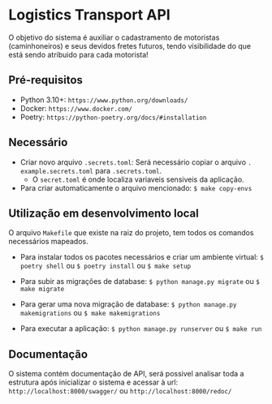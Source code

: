 # Logistics Transport API
O objetivo do sistema é auxiliar o cadastramento de motoristas
(caminhoneiros) e seus devidos fretes futuros, tendo visibilidade do que está
sendo atribuido para cada motorista!

## Pré-requisitos

- Python 3.10+: `https://www.python.org/downloads/`
- Docker: `https://www.docker.com/`
- Poetry: `https://python-poetry.org/docs/#installation`

## Necessário

- Criar novo arquivo `.secrets.toml`: Será necessário copiar o arquivo `.
  example.secrets.toml` para `.secrets.toml`.
  - O `secret.toml` é onde localiza variaveis sensiveis da aplicação.
- Para criar automaticamente o arquivo mencionado:
`$ make copy-envs`

## Utilização em desenvolvimento local
O arquivo `Makefile` que existe na raiz do projeto, tem todos os comandos necessários mapeados.

- Para instalar todos os pacotes necessários e criar um ambiente virtual:
`$ poetry shell` ou `$ poetry install` ou `$ make setup`

- Para subir as migrações de database:
`$ python manage.py migrate` ou `$ make migrate`

- Para gerar uma nova migração de database:
`$ python manage.py makemigrations` ou `$ make makemigrations`

- Para executar a aplicação:
`$ python manage.py runserver` ou `$ make run`

## Documentação

O sistema contém documentação de API, será possivel analisar toda a
estrutura após inicializar o sistema e acessar à url:
`http://localhost:8000/swagger/` ou
`http://localhost:8000/redoc/`
